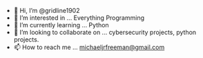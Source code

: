 - 👋 Hi, I’m @gridline1902
- 👀 I’m interested in ... Everything Programming
- 🌱 I’m currently learning ... Python
- 💞️ I’m looking to collaborate on ... cybersecurity projects, python projects.
- 📫 How to reach me ... michaeljrfreeman@gmail.com

<!---
gridline1902/gridline1902 is a ✨ special ✨ repository because its `README.md` (this file) appears on your GitHub profile.
You can click the Preview link to take a look at your changes.
--->
